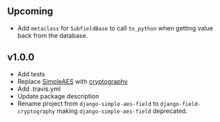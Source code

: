 ## Upcoming

 - Add `metaclass` for `SubfieldBase` to call `to_python` when getting value
 back from the database.


## v1.0.0

 - Add tests
 - Replace [SimpleAES](https://github.com/nvie/SimpleAES) with
[cryptography](https://github.com/pyca/cryptography)
 - Add .travis.yml
 - Update package description
 - Rename project from `django-simple-aes-field` to `django-field-cryptography`
making `django-simple-aes-field` deprecated.
